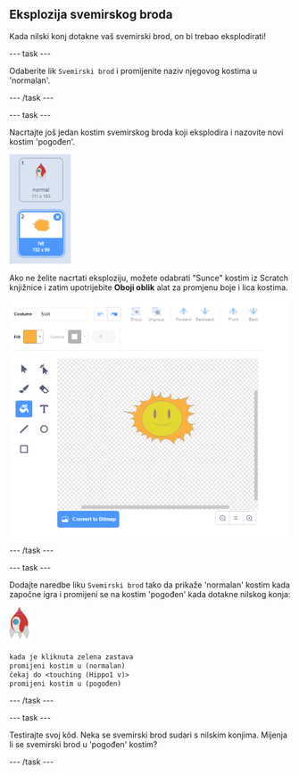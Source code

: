 ## Eksplozija svemirskog broda

Kada nilski konj dotakne vaš svemirski brod, on bi trebao eksplodirati!

\--- task \---

Odaberite lik `Svemirski brod` i promijenite naziv njegovog kostima u 'normalan'.

\--- /task \---

\--- task \---

Nacrtajte još jedan kostim svemirskog broda koji eksplodira i nazovite novi kostim 'pogođen'.

![screenshot](images/invaders-spaceship-costumes.png)

Ako ne želite nacrtati eksploziju, možete odabrati "Sunce" kostim iz Scratch knjižnice i zatim upotrijebite **Oboji oblik** alat za promjenu boje i lica kostima.

![screenshot](images/invaders-sun.png)

\--- /task \---

\--- task \---

Dodajte naredbe liku `Svemirski brod` tako da prikaže 'normalan' kostim kada započne igra i promijeni se na kostim 'pogođen' kada dotakne nilskog konja:

![lik rakete](images/rocket-sprite.png)

```blocks3
kada je kliknuta zelena zastava
promijeni kostim u (normalan)
čekaj do <touching (Hippo1 v)>
promijeni kostim u (pogođen)
```

\--- /task \---

\--- task \---

Testirajte svoj kôd. Neka se svemirski brod sudari s nilskim konjima. Mijenja li se svemirski brod u 'pogođen' kostim?

\--- /task \---